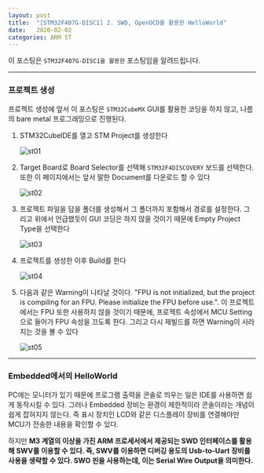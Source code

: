 ```yaml
---
layout: post
title:  "[STM32F407G-DISC1] 2. SWD, OpenOCD를 활용한 HelloWorld"
date:   2020-02-02
categories: ARM ST
---
```


이 포스팅은 `STM32F407G-DISC1을 활용한` 포스팅임을 알려드립니다.

---
### 프로젝트 생성

프로젝트 생성에 앞서 이 포스팅은 `STM32CubeMX` GUI를 활용한 코딩을 하지 않고, 나름의
bare metal 프로그래밍으로 진행된다.

1. STM32CubelDE를 열고 STM Project를 생성한다

    ![st01](https://drive.google.com/uc?id=1J6w3ofjmqGbTHVimAvZFDe9nUlIkvGkm)

2. Target Board로 Board Selector를 선택해 `STM32F4DISCOVERY` 보드를 선택한다. 또한 이 페이지에서는 앞서 말한 Document를 다운로드 할 수 있다

    ![st02](https://drive.google.com/uc?id=1mtT0HP-RmEaiE1Gu1JKrRqe-GLZZ_pNK)

3. 프로젝트 파일을 담을 폴더를 생성해서 그 폴더까지 포함해서 경로를 설정한다. 그리고 위에서 언급했듯이 GUI 코딩은 하지 않을 것이기 때문에 Empty Project Type을 선택한다

    ![st03](https://drive.google.com/uc?id=1TSgy3gSrSWeAU4wcvt8vBlV9TGFts1eL)

4. 프로젝트를 생성한 이후 Build를 한다

    ![st04](https://drive.google.com/uc?id=1qcciZ4l3JodjmaU5UybMYrt-O5x6nJr_)

5. 다음과 같은 Warning이 나타날 것이다. "FPU is not initialized, but the project is compiling for an FPU. Please initialize the FPU before use.". 이 프로젝트에서는 FPU 또한 사용하지 않을 것이기 때문에, 프로젝트 속성에서 MCU Setting으로 들어가 FPU 속성을 끄도록 한다. 그리고 다시 재빌드를 하면 Warning이 사라지는 것을 볼 수 있다

    ![st05](https://drive.google.com/uc?id=1lcNOcLjBvdKkb8eOKMmbg5YlQ85lb2pz)

---
### Embedded에서의 HelloWorld

PC에는 모니터가 있기 때문에 프로그램 출력을 콘솔로 띄우는 일은 IDE를 사용하면 쉽게 동작시킬 수 있다. 그러나 Embedded 장비는 환경이 제한적이라 콘솔이라는 개념이 쉽게 잡혀지지 않는다. 즉 표시 장치인 LCD와 같은 디스플레이 장비를 연결해야만 MCU가 전송한 내용을 확인할 수 있다.

하지만 __M3 계열의 이상을 가진 ARM 프로세서에서 제공되는 SWD 인터페이스를 활용해 SWV를 이용할 수 있다. 즉, SWV를 이용하면 디버깅 용도의 Usb-to-Uart 장비를 사용을 생략할 수 있다. SWO 핀을 사용하는데, 이는 Serial Wire Output을 의미한다.__

